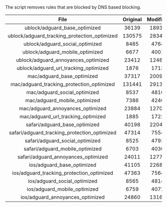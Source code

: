 The script removes rules that are blocked by DNS based blocking.


| File | Original | Modified |
|:----:|:-----:|:-----:|
| ublock/adguard_base_optimized | 36139 | 18938 |
| ublock/adguard_tracking_protection_optimized | 130575 | 28347 |
| ublock/adguard_social_optimized | 8485 | 4764 |
| ublock/adguard_mobile_optimized | 6677 | 4001 |
| ublock/adguard_annoyances_optimized | 23412 | 12464 |
| ublock/adguard_url_tracking_optimized | 1876 | 1713 |
| mac/adguard_base_optimized | 37317 | 20097 |
| mac/adguard_tracking_protection_optimized | 131441 | 29134 |
| mac/adguard_social_optimized | 8537 | 4810 |
| mac/adguard_mobile_optimized | 7386 | 4246 |
| mac/adguard_annoyances_optimized | 23884 | 12704 |
| mac/adguard_url_tracking_optimized | 1885 | 1722 |
| safari/adguard_base_optimized | 40198 | 22048 |
| safari/adguard_tracking_protection_optimized | 47314 | 7554 |
| safari/adguard_social_optimized | 8525 | 4793 |
| safari/adguard_mobile_optimized | 6703 | 4030 |
| safari/adguard_annoyances_optimized | 24011 | 12777 |
| ios/adguard_base_optimized | 41105 | 22686 |
| ios/adguard_tracking_protection_optimized | 47363 | 7564 |
| ios/adguard_social_optimized | 8565 | 4814 |
| ios/adguard_mobile_optimized | 6759 | 4072 |
| ios/adguard_annoyances_optimized | 24860 | 13169 |